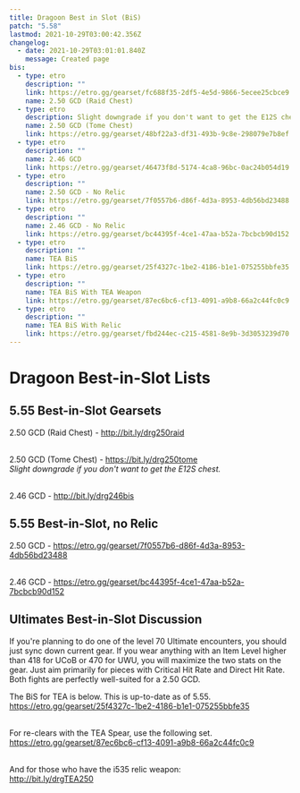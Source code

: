 ```yaml
---
title: Dragoon Best in Slot (BiS)
patch: "5.58"
lastmod: 2021-10-29T03:00:42.356Z
changelog:
  - date: 2021-10-29T03:01:01.840Z
    message: Created page
bis:
  - type: etro
    description: ""
    link: https://etro.gg/gearset/fc688f35-2df5-4e5d-9866-5ecee25cbce9
    name: 2.50 GCD (Raid Chest)
  - type: etro
    description: Slight downgrade if you don't want to get the E12S chest.
    name: 2.50 GCD (Tome Chest)
    link: https://etro.gg/gearset/48bf22a3-df31-493b-9c8e-298079e7b8ef
  - type: etro
    description: ""
    name: 2.46 GCD
    link: https://etro.gg/gearset/46473f8d-5174-4ca8-96bc-0ac24b054d19
  - type: etro
    description: ""
    name: 2.50 GCD - No Relic
    link: https://etro.gg/gearset/7f0557b6-d86f-4d3a-8953-4db56bd23488
  - type: etro
    description: ""
    name: 2.46 GCD - No Relic
    link: https://etro.gg/gearset/bc44395f-4ce1-47aa-b52a-7bcbcb90d152
  - type: etro
    description: ""
    name: TEA BiS
    link: https://etro.gg/gearset/25f4327c-1be2-4186-b1e1-075255bbfe35
  - type: etro
    description: ""
    name: TEA BiS With TEA Weapon
    link: https://etro.gg/gearset/87ec6bc6-cf13-4091-a9b8-66a2c44fc0c9
  - type: etro
    description: ""
    name: TEA BiS With Relic
    link: https://etro.gg/gearset/fbd244ec-c215-4581-8e9b-3d3053239d70
---
```

# Dragoon Best-in-Slot Lists

## 5.55 Best-in-Slot Gearsets

2.50 GCD (Raid Chest) -  <http://bit.ly/drg250raid>

\
2.50 GCD (Tome Chest) - <https://bit.ly/drg250tome>  \
*Slight downgrade if you don't want to get the E12S chest.*

\
2.46 GCD - <http://bit.ly/drg246bis>  

## 5.55 Best-in-Slot, no Relic

2.50 GCD - <https://etro.gg/gearset/7f0557b6-d86f-4d3a-8953-4db56bd23488>

\
2.46 GCD - <https://etro.gg/gearset/bc44395f-4ce1-47aa-b52a-7bcbcb90d152>

## Ultimates Best-in-Slot Discussion

If you're planning to do one of the level 70 Ultimate encounters, you should just sync down current gear. If you wear anything with an Item Level higher than 418 for UCoB or 470 for UWU, you will maximize the two stats on the gear. Just aim primarily for pieces with Critical Hit Rate and Direct Hit Rate. Both fights are perfectly well-suited for a 2.50 GCD.

The BiS for TEA is below. This is up-to-date as of 5.55.\
<https://etro.gg/gearset/25f4327c-1be2-4186-b1e1-075255bbfe35>

\
For re-clears with the TEA Spear, use the following set.\
<https://etro.gg/gearset/87ec6bc6-cf13-4091-a9b8-66a2c44fc0c9>

\
And for those who have the i535 relic weapon:\
<http://bit.ly/drgTEA250>